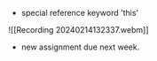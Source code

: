 

- special reference keyword 'this'


![[Recording 20240214132337.webm]]

- new assignment due next week.